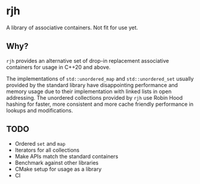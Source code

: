 # rjh

A library of associative containers. Not fit for use yet.

## Why?

`rjh` provides an alternative set of drop-in replacement associative containers for usage in C++20 and above.

The implementations of `std::unordered_map` and `std::unordered_set` usually provided by the standard library have disappointing performance and memory usage due to their implementation with linked lists in open addressing. The unordered collections provided by `rjh` use Robin Hood hashing for faster, more consistent and more cache friendly performance in lookups and modifications.

## TODO

* Ordered `set` and `map`
* Iterators for all collections
* Make APIs match the standard containers
* Benchmark against other libraries
* CMake setup for usage as a library
* CI
